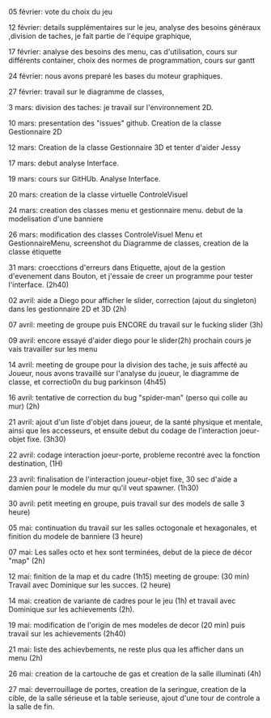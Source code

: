 05 février: vote du choix du jeu

12 février: details supplémentaires sur le jeu, analyse des besoins généraux ,division de taches, je fait partie de l'équipe graphique,

17 février: analyse des besoins des menu, cas d'utilisation, cours sur différents container, choix des normes de programmation, cours sur gantt

24 février: nous avons preparé les bases du moteur graphiques.

27 février: travail sur le diagramme de classes, 

3 mars: division des taches: je travail sur l'environnement 2D.

10 mars: presentation des "issues" github. Creation de la classe Gestionnaire 2D

12 mars: Creation de la classe Gestionnaire 3D et tenter d'aider Jessy

17 mars: debut analyse Interface.

19 mars: cours sur GitHUb. Analyse Interface.

20 mars: creation de la classe virtuelle ControleVisuel

24 mars: creation des classes menu et gestionnaire menu. debut de la modelisation d'une banniere

26 mars:  modification des classes ControleVisuel Menu et GestionnaireMenu, screenshot du Diagramme de classes, creation de la classe étiquette

31 mars: croecctions d'erreurs dans Etiquette, ajout de la gestion d'evenement dans Bouton, et j'essaie de creer un programme pour tester l'interface. (2h40)

02 avril: aide a Diego pour afficher le slider, correction (ajout du singleton) dans les gestionnaire 2D et 3D (2h)

07 avril: meeting de groupe puis ENCORE du travail sur le fucking slider (3h)

09 avril: encore essayé d'aider diego pour le slider(2h) prochain cours je vais travailler sur les menu

14 avril: meeting de groupe pour la division des tache, je suis affecté au Joueur, nous avons travaillé sur l'analyse du joueur, le diagramme de classe, et correctio0n du bug parkinson (4h45)

16 avril: tentative de correction du bug "spider-man" (perso qui colle au mur) (2h)

21 avril: ajout d'un liste d'objet dans joueur, de la santé physique et mentale, ainsi que les accesseurs, et ensuite debut du codage de l'interaction joeur-objet fixe. (3h30)

22 avril: codage interaction joeur-porte, probleme recontré avec la fonction destination, (1H)

23 avril: finalisation de l'interaction joueur-objet fixe, 30 sec d'aide a damien pour le modele du mur qu'il veut spawner. (1h30)

30 avril: petit meeting en groupe, puis travail sur des models de salle 3 heure)

05 mai: continuation du travail sur les salles octogonale et hexagonales, et finition du modele de banniere (3 heure)

07 mai: Les salles octo et hex sont terminées, debut de la piece de décor "map" (2h)

12 mai: finition de la map et du cadre (1h15) meeting de groupe: (30 min) Travail avec Dominique sur les succes. (2 heure)

14 mai: creation de variante de cadres pour le jeu (1h) et travail avec Dominique sur les achievements (2h).

19 mai: modification de l'origin de mes modeles de decor (20 min) puis travail sur les achievements (2h40)

21 mai: liste des achievbements, ne reste plus qua les afficher dans un menu (2h)

26 mai: creation de la cartouche de gas et creation de la salle illuminati (4h)

27 mai: deverrouillage de portes, creation de la seringue, creation de la cible, de la salle sérieuse et la table serieuse, ajout d'une tour de controle a la salle de fin.
